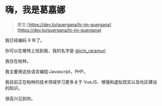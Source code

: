 # 嗨，我是葛嘉娜

> 原文:[https://dev.to/guergana/hi-im-guergana](https://dev.to/guergana/hi-im-guergana)

我已经编码 9 年了。

你可以在推特上找到我，我的名字是 [@ichi_raramuri](https://twitter.com/ichi_raramuri)

我住在柏林。

我主要用这些语言编程:Javascript，PHP。

我目前正在柏林的技术领域学习更多关于 VueJS、增强和虚拟现实以及社区建设的知识。

很高兴见到你。